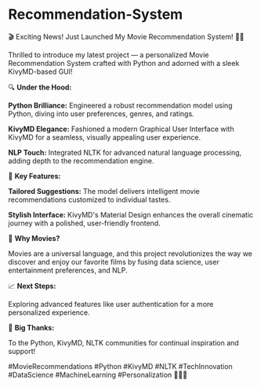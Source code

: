 # Recommendation-System

🎬 Exciting News! Just Launched My Movie Recommendation System! 🚀🍿

Thrilled to introduce my latest project — a personalized Movie Recommendation System crafted with Python and adorned with a sleek KivyMD-based GUI!

🔍 **Under the Hood:**

**Python Brilliance:** Engineered a robust recommendation model using Python, diving into user preferences, genres, and ratings.

**KivyMD Elegance:** Fashioned a modern Graphical User Interface with KivyMD for a seamless, visually appealing user experience.

**NLP Touch:** Integrated NLTK for advanced natural language processing, adding depth to the recommendation engine.

🌟 **Key Features:**

**Tailored Suggestions:** The model delivers intelligent movie recommendations customized to individual tastes.

**Stylish Interface:** KivyMD's Material Design enhances the overall cinematic journey with a polished, user-friendly frontend.

🚀 **Why Movies?**

Movies are a universal language, and this project revolutionizes the way we discover and enjoy our favorite films by fusing data science, user entertainment preferences, and NLP.

📈 **Next Steps:**

Exploring advanced features like user authentication for a more personalized experience.

🙌 **Big Thanks:**

To the Python, KivyMD, NLTK communities for continual inspiration and support!

#MovieRecommendations #Python #KivyMD #NLTK #TechInnovation #DataScience #MachineLearning #Personalization 🚀🎥🍿

